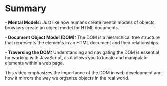 # Summary

**- Mental Models:** Just like how humans create mental models of objects, browsers create an object model for HTML documents.

**- Document Object Model (DOM):** The DOM is a hierarchical tree structure that represents the elements in an HTML document and their relationships.

**- Traversing the DOM:** Understanding and navigating the DOM is essential for working with JavaScript, as it allows you to locate and manipulate elements within a web page.

This video emphasizes the importance of the DOM in web development and how it mirrors the way we organize objects in the real world.
